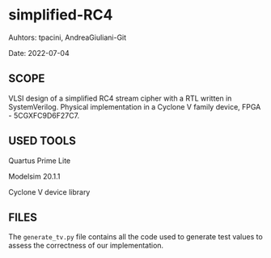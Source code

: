 # simplified-RC4

Auhtors: tpacini, AndreaGiuliani-Git

Date: 2022-07-04


## SCOPE
VLSI design of a simplified RC4 stream cipher with a RTL written in SystemVerilog. Physical implementation in a Cyclone V family device, FPGA - 5CGXFC9D6F27C7.

## USED TOOLS
Quartus Prime Lite

Modelsim 20.1.1

Cyclone V device library

## FILES

The `generate_tv.py` file contains all the code used to generate test values to assess the correctness of our implementation.
